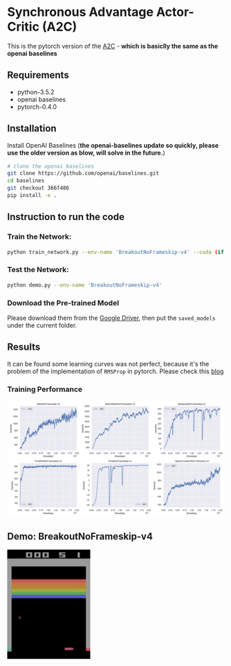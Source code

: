 # Synchronous Advantage Actor-Critic (A2C)
This is the pytorch version of the [A2C](https://arxiv.org/pdf/1602.01783.pdf) - **which is basiclly the same as the openai baselines** 
## Requirements
- python-3.5.2
- openai baselines
- pytorch-0.4.0
## Installation
Install OpenAI Baselines (**the openai-baselines update so quickly, please use the older version as blow, will solve in the future.**)
```bash
# clone the openai baselines
git clone https://github.com/openai/baselines.git
cd baselines
git checkout 366f486
pip install -e .

```
## Instruction to run the code
### Train the Network:
```bash
python train_network.py --env-name 'BreakoutNoFrameskip-v4' --cuda (if you have a GPU, you can add this flag)

```
### Test the Network:
```bash
python demo.py --env-name 'BreakoutNoFrameskip-v4'

```
### Download the Pre-trained Model
Please download them from the [Google Driver](https://drive.google.com/open?id=1ZXqRKwGI7purOm0CJtIVFXOZnmxqvA0p), then put the `saved_models` under the current folder.

## Results
It can be found some learning curves was not perfect, because it's the problem of the implementation of `RMSProp` in pytorch. Please check this [blog](https://blog.millionintegrals.com/vel-pytorch-meets-baselines/)
### Training Performance
![Scheme](figures/result.png)
## Demo: BreakoutNoFrameskip-v4
![Scheme](figures/demo.gif)



